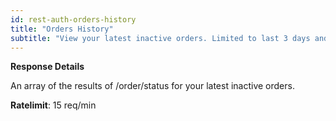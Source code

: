 ```yaml
---
id: rest-auth-orders-history
title: "Orders History"
subtitle: "View your latest inactive orders. Limited to last 3 days and 1 request per minute."
---
```


**Response Details**

An array of the results of /order/status for your latest inactive orders.

**Ratelimit**: 15 req/min
